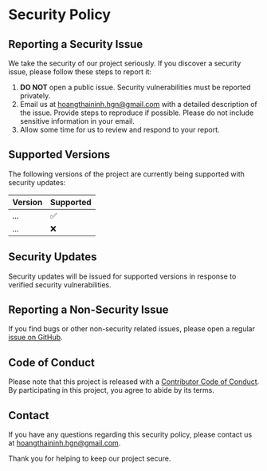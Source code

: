 # Security Policy

## Reporting a Security Issue

We take the security of our project seriously. If you discover a security issue, please follow these steps to report it:

1. **DO NOT** open a public issue. Security vulnerabilities must be reported privately.
2. Email us at [hoangthaininh.hgn@gmail.com](hoangthaininh.hgn@gmail.com) with a detailed description of the issue. Provide steps to reproduce if possible. Please do not include sensitive information in your email.
3. Allow some time for us to review and respond to your report.

## Supported Versions

The following versions of the project are currently being supported with security updates:

| Version | Supported          |
| ------- | ------------------ |
| ...     | :white_check_mark: |
| ...     | :x:                |

## Security Updates

Security updates will be issued for supported versions in response to verified security vulnerabilities.

## Reporting a Non-Security Issue

If you find bugs or other non-security related issues, please open a regular [issue on GitHub](https://github.com/lilwxs/__graduationThesis_VibeVerse/issues).

## Code of Conduct

Please note that this project is released with a [Contributor Code of Conduct](CODE_OF_CONDUCT.md). By participating in this project, you agree to abide by its terms.

## Contact

If you have any questions regarding this security policy, please contact us at [hoangthaininh.hgn@gmail.com](hoangthaininh.hgn@gmail.com).

Thank you for helping to keep our project secure.
